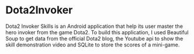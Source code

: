 Dota2Invoker
============

Dota2 Invoker Skills is an Android application that help its user master the hero invoker from the game Dota2. To build this application, I used Beautiful Soup to get data from the official Dota2 blog, the Youtube api to show the skill demonstration video and SQLite to store the scores of a mini-game.
